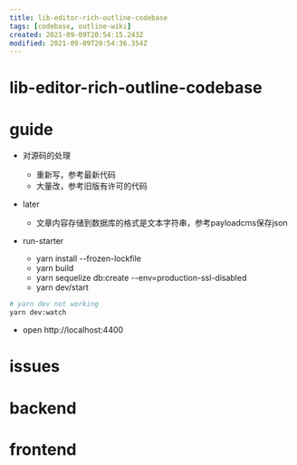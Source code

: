 ```yaml
---
title: lib-editor-rich-outline-codebase
tags: [codebase, outline-wiki]
created: 2021-09-09T20:54:15.243Z
modified: 2021-09-09T20:54:36.354Z
---
```


# lib-editor-rich-outline-codebase

# guide

- 对源码的处理
  - 重新写，参考最新代码
  - 大量改，参考旧版有许可的代码

- later
  - 文章内容存储到数据库的格式是文本字符串，参考payloadcms保存json

- run-starter
  - yarn install --frozen-lockfile
  - yarn build
  - yarn sequelize db:create --env=production-ssl-disabled
  - yarn dev/start

```sh
# yarn dev not working
yarn dev:watch
```

- open http://localhost:4400
# issues

# backend

# frontend
